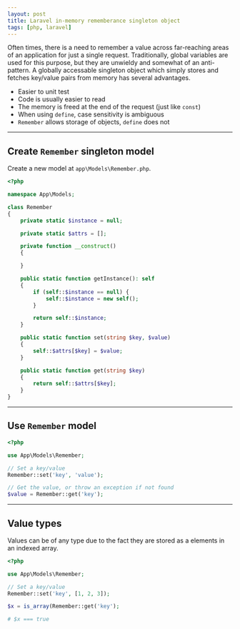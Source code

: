 ```yaml
---
layout: post
title: Laravel in-memory rememberance singleton object
tags: [php, laravel]
---
```


Often times, there is a need to remember a value across far-reaching areas of an application for just a single request.
Traditionally, global variables are used for this purpose, but they are unwieldy and somewhat of an anti-pattern.
A globally accessable singleton object which simply stores and fetches key/value pairs from memory has several advantages.

- Easier to unit test
- Code is usually easier to read
- The memory is freed at the end of the request (just like `const`)
- When using `define`, case sensitivity is ambiguous
- `Remember` allows storage of objects, `define` does not

---
## Create `Remember` singleton model

Create a new model at `app\Models\Remember.php`.

```php
<?php

namespace App\Models;

class Remember
{
    private static $instance = null;

    private static $attrs = [];

    private function __construct()
    {

    }

    public static function getInstance(): self
    {
        if (self::$instance == null) {
            self::$instance = new self();
        }

        return self::$instance;
    }

    public static function set(string $key, $value)
    {
        self::$attrs[$key] = $value;
    }

    public static function get(string $key)
    {
        return self::$attrs[$key];
    }
}
```

--- 

## Use `Remember` model

```php
<?php

use App\Models\Remember;

// Set a key/value
Remember::set('key', 'value');

// Get the value, or throw an exception if not found
$value = Remember::get('key');
```

---

## Value types

Values can be of any type due to the fact they are stored as a elements in an indexed array.

```php
<?php

use App\Models\Remember;

// Set a key/value
Remember::set('key', [1, 2, 3]);

$x = is_array(Remember::get('key');

# $x === true

```